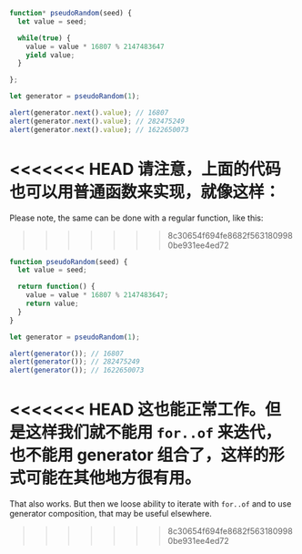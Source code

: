 ```js run demo
function* pseudoRandom(seed) {
  let value = seed;

  while(true) {
    value = value * 16807 % 2147483647
    yield value;
  }

};

let generator = pseudoRandom(1);

alert(generator.next().value); // 16807
alert(generator.next().value); // 282475249
alert(generator.next().value); // 1622650073
```

<<<<<<< HEAD
请注意，上面的代码也可以用普通函数来实现，就像这样：
=======
Please note, the same can be done with a regular function, like this:
>>>>>>> 8c30654f694fe8682f5631809980be931ee4ed72

```js run
function pseudoRandom(seed) {
  let value = seed;

  return function() {
    value = value * 16807 % 2147483647;
    return value;
  }
}

let generator = pseudoRandom(1);

alert(generator()); // 16807
alert(generator()); // 282475249
alert(generator()); // 1622650073
```

<<<<<<< HEAD
这也能正常工作。但是这样我们就不能用 `for..of` 来迭代，也不能用 generator 组合了，这样的形式可能在其他地方很有用。
=======
That also works. But then we loose ability to iterate with `for..of` and to use generator composition, that may be useful elsewhere.
>>>>>>> 8c30654f694fe8682f5631809980be931ee4ed72
